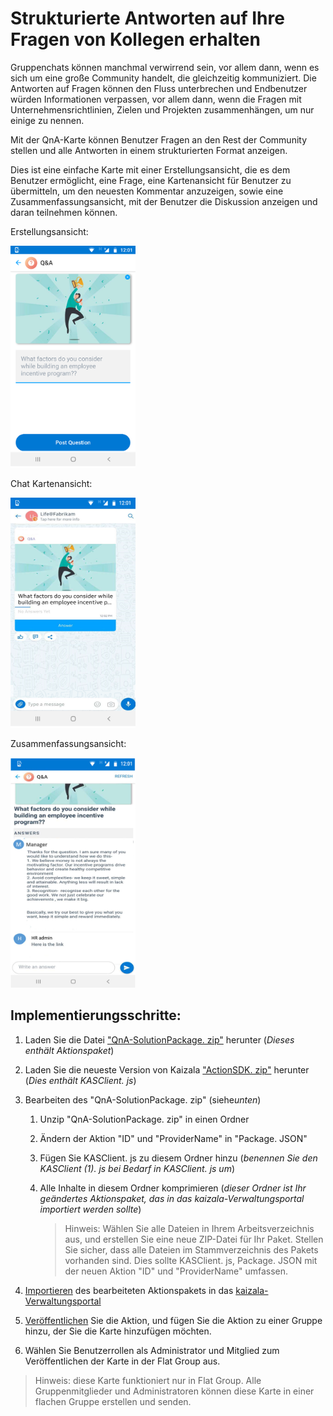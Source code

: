 # <a name="get-structured-answers-to-your-questions-from-co-workers"></a>Strukturierte Antworten auf Ihre Fragen von Kollegen erhalten

Gruppenchats können manchmal verwirrend sein, vor allem dann, wenn es sich um eine große Community handelt, die gleichzeitig kommuniziert. Die Antworten auf Fragen können den Fluss unterbrechen und Endbenutzer würden Informationen verpassen, vor allem dann, wenn die Fragen mit Unternehmensrichtlinien, Zielen und Projekten zusammenhängen, um nur einige zu nennen.

Mit der QnA-Karte können Benutzer Fragen an den Rest der Community stellen und alle Antworten in einem strukturierten Format anzeigen.

Dies ist eine einfache Karte mit einer Erstellungsansicht, die es dem Benutzer ermöglicht, eine Frage, eine Kartenansicht für Benutzer zu übermitteln, um den neuesten Kommentar anzuzeigen, sowie eine Zusammenfassungsansicht, mit der Benutzer die Diskussion anzeigen und daran teilnehmen können.

Erstellungsansicht:

<img src="QnAImages/1.png" alt="Chat card view Logo" width="200" />

Chat Kartenansicht:

<img src="QnAImages/2.png" alt="Chat card view Logo" width="200" />

Zusammenfassungsansicht:

<img src="QnAImages/3.png" alt="Chat card view Logo" width="200" />

## <a name="implementation-steps"></a>Implementierungsschritte:
1. Laden Sie die Datei ["QnA-SolutionPackage. zip"](https://aka.ms/QnA-SolutionPackage) herunter (*Dieses enthält Aktionspaket*)
2. Laden Sie die neueste Version von Kaizala ["ActionSDK. zip"](https://manage.kaiza.la/MiniApps/DownloadSDK) herunter (*Dies enthält KASClient. js*)
3. Bearbeiten des "QnA-SolutionPackage. zip" (siehe*unten*)
   1. Unzip "QnA-SolutionPackage. zip" in einen Ordner
   2. Ändern der Aktion "ID" und "ProviderName" in "Package. JSON"
   3. Fügen Sie KASClient. js zu diesem Ordner hinzu (*benennen Sie den KASClient (1). js bei Bedarf in KASClient. js um*)
   4. Alle Inhalte in diesem Ordner komprimieren (*dieser Ordner ist Ihr geändertes Aktionspaket, das in das kaizala-Verwaltungsportal importiert werden sollte*)    
       
      > Hinweis: Wählen Sie alle Dateien in Ihrem Arbeitsverzeichnis aus, und erstellen Sie eine neue ZIP-Datei für Ihr Paket. Stellen Sie sicher, dass alle Dateien im Stammverzeichnis des Pakets vorhanden sind. Dies sollte KASClient. js, Package. JSON mit der neuen Aktion "ID" und "ProviderName" umfassen.
       
4. [Importieren](https://docs.microsoft.com/en-us/kaizala/actions/publish#import-kaizala-action) des bearbeiteten Aktionspakets in das [kaizala-Verwaltungsportal](https://manage.kaiza.la/)
5. [Veröffentlichen](https://docs.microsoft.com/en-us/kaizala/actions/publish) Sie die Aktion, und fügen Sie die Aktion zu einer Gruppe hinzu, der Sie die Karte hinzufügen möchten.
6. Wählen Sie Benutzerrollen als Administrator und Mitglied zum Veröffentlichen der Karte in der Flat Group aus.

> Hinweis: diese Karte funktioniert nur in Flat Group. Alle Gruppenmitglieder und Administratoren können diese Karte in einer flachen Gruppe erstellen und senden.
